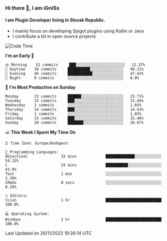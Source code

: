 ### Hi there 👋, I am iGniSs

#### I am Plugin Developer living in Slovak Republic.
- I mainly focus on developing Spigot plugins using Kotlin or Java
- I contribute a bit in open source projects

<!--START_SECTION:waka-->
![Code Time](http://img.shields.io/badge/Code%20Time-964%20hrs%2048%20mins-blue)

**I'm an Early 🐤** 

```text
🌞 Morning    12 commits     ███░░░░░░░░░░░░░░░░░░░░░░   12.37% 
🌆 Daytime    39 commits     ██████████░░░░░░░░░░░░░░░   40.21% 
🌃 Evening    46 commits     ███████████░░░░░░░░░░░░░░   47.42% 
🌙 Night      0 commits      ░░░░░░░░░░░░░░░░░░░░░░░░░   0.0%

```
📅 **I'm Most Productive on Sunday** 

```text
Monday       23 commits     ██████░░░░░░░░░░░░░░░░░░░   23.71% 
Tuesday      15 commits     ███░░░░░░░░░░░░░░░░░░░░░░   15.46% 
Wednesday    1 commits      ░░░░░░░░░░░░░░░░░░░░░░░░░   1.03% 
Thursday     14 commits     ███░░░░░░░░░░░░░░░░░░░░░░   14.43% 
Friday       1 commits      ░░░░░░░░░░░░░░░░░░░░░░░░░   1.03% 
Saturday     15 commits     ███░░░░░░░░░░░░░░░░░░░░░░   15.46% 
Sunday       28 commits     ███████░░░░░░░░░░░░░░░░░░   28.87%

```


📊 **This Week I Spent My Time On** 

```text
⌚︎ Time Zone: Europe/Budapest

💬 Programming Languages: 
ObjectiveC               32 mins             █████████████░░░░░░░░░░░░   54.32% 
C                        25 mins             ██████████░░░░░░░░░░░░░░░   43.0% 
Text                     1 min               ░░░░░░░░░░░░░░░░░░░░░░░░░   2.39% 
CMake                    0 secs              ░░░░░░░░░░░░░░░░░░░░░░░░░   0.29%

🔥 Editors: 
CLion                    1 hr                █████████████████████████   100.0%

💻 Operating System: 
Windows                  1 hr                █████████████████████████   100.0%

```


 Last Updated on 26/11/2022 19:26:14 UTC
<!--END_SECTION:waka-->